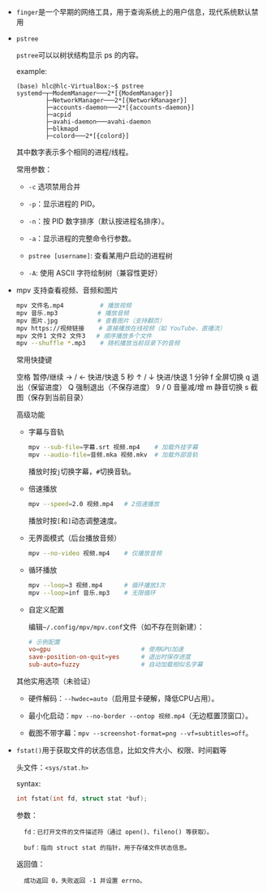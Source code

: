 * `finger`是一个早期的网络工具，用于查询系统上的用户信息，现代系统默认禁用

* `pstree`

    `pstree`可以以树状结构显示 ps 的内容。

    example:

    ```
    (base) hlc@hlc-VirtualBox:~$ pstree 
    systemd─┬─ModemManager───2*[{ModemManager}]
            ├─NetworkManager───2*[{NetworkManager}]
            ├─accounts-daemon───2*[{accounts-daemon}]
            ├─acpid
            ├─avahi-daemon───avahi-daemon
            ├─blkmapd
            ├─colord───2*[{colord}]
    ```

    其中数字表示多个相同的进程/线程。

    常用参数：

    * `-c` 选项禁用合并

    * `-p`：显示进程的 PID。

    * `-n`：按 PID 数字排序（默认按进程名排序）。

    * `-a`：显示进程的完整命令行参数。

    * `pstree [username]`: 查看某用户启动的进程树

    * `-A`: 使用 ASCII 字符绘制树（兼容性更好）

* mpv 支持查看视频、音频和图片

    ```bash
    mpv 文件名.mp4          # 播放视频
    mpv 音乐.mp3           # 播放音频
    mpv 图片.jpg           # 查看图片（支持翻页）
    mpv https://视频链接    # 直接播放在线视频（如 YouTube、直播流）
    mpv 文件1 文件2 文件3   # 顺序播放多个文件
    mpv --shuffle *.mp3    # 随机播放当前目录下的音频
    ```

    常用快捷键

    空格	暂停/继续
    → / ←	快进/快退 5 秒
    ↑ / ↓	快进/快退 1 分钟
    f	全屏切换
    q	退出（保留进度）
    Q	强制退出（不保存进度）
    9 / 0	音量减/增
    m	静音切换
    s	截图（保存到当前目录）

    高级功能

    * 字幕与音轨

        ```bash
        mpv --sub-file=字幕.srt 视频.mp4    # 加载外挂字幕
        mpv --audio-file=音频.mka 视频.mkv  # 加载外部音轨
        ```

        播放时按`j`切换字幕，`#`切换音轨。

    * 倍速播放

        ```bash
        mpv --speed=2.0 视频.mp4   # 2倍速播放
        ```

        播放时按`[`和`]`动态调整速度。

    * 无界面模式（后台播放音频）

        ```bash
        mpv --no-video 视频.mp4    # 仅播放音频
        ```

    * 循环播放

        ```bash
        mpv --loop=3 视频.mp4      # 循环播放3次
        mpv --loop=inf 音乐.mp3    # 无限循环
        ```

    * 自定义配置

        编辑`~/.config/mpv/mpv.conf`文件（如不存在则新建）：

        ```conf
        # 示例配置
        vo=gpu                         # 使用GPU加速
        save-position-on-quit=yes      # 退出时保存进度
        sub-auto=fuzzy                 # 自动加载相似名字幕
        ```

    其他实用选项（未验证）

    * 硬件解码：`--hwdec=auto`（启用显卡硬解，降低CPU占用）。

    * 最小化启动：`mpv --no-border --ontop 视频.mp4`（无边框置顶窗口）。

    * 截图不带字幕：`mpv --screenshot-format=png --vf=subtitles=off`。

* `fstat()`用于获取文件的状态信息，比如文件大小、权限、时间戳等

    头文件：`<sys/stat.h>`

    syntax:

    ```cpp
    int fstat(int fd, struct stat *buf);
    ```

    参数：

        fd：已打开文件的文件描述符（通过 open()、fileno() 等获取）。

        buf：指向 struct stat 的指针，用于存储文件状态信息。

    返回值：

        成功返回 0，失败返回 -1 并设置 errno。